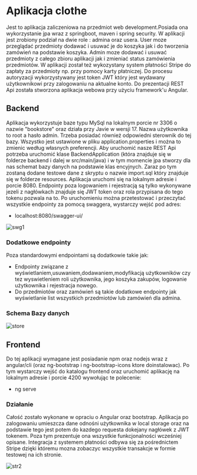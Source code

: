 # Aplikacja clothe
Jest to aplikacja  zaliczeniowa na przedmiot web development.Posiada ona wykorzystanie jpa wraz z springboot, maven i spring security. W aplikacji jest zrobiony podział na dwie role : admina oraz usera. User moze przeglądać przedmioty dodawać i usuwać je do koszyka jak i do tworzenia zamówień na podstawie koszyka. Admin moze dodawać i usuwać przedmioty z całego zbioru aplikacji jak i zmieniać status zamówienia przedmiotów. W aplikacji został też wykozystany system płatności Stripe do zapłaty za przedmioty np. przy pomocy karty płatniczej. Do procesu autoryzacji wykorzystywany jest token JWT który jest wydawany użytkownikowi przy zalogowaniu na aktualne konto. Do prezentacji REST Api została stworzona aplikacja webowa przy użyciu framework'u Angular.
## Backend
Aplikacja wykorzystuje baze typu MySql na lokalnym porcie nr 3306 o nazwie "bookstore" oraz działa przy Javie w wersji 17. Nazwa użytkownika to root a hasło admin. Trzeba posiadać również odpowiedni sterownik do tej bazy. Wszystko jest ustawione w pliku application.properties i można to zmienic według własnych preferencji. Aby uruchomić nasze REST Api potrzeba uruchomić klase BackendApplication (która znajduje się w folderze backend i dalej w src/main/java) i w tym momencie jpa stworzy dla nas schemat bazy danych na podstawie klas encyjnych. Zaraz po tym zostaną dodane testowe dane z skryptu o nazwie import.sql który znajduje się w folderze resources. Aplikacja uruchomi się na lokalnym adresie i porcie 8080. Endpointy poza logowaniem i rejestracją są tylko wykonywane jezeli z nagłówkach znajduje się JWT token oraz rola przypisana do tego tokenu pozwala na to.
Po uruchomieniu można przetestować i przeczytać wszystkie endpointy za pomocą swaggera, wystarczy wejść pod adres:
- localhost:8080/swagger-ui/

![swg1](https://user-images.githubusercontent.com/61945072/215203489-f66624b3-edf5-4895-bca6-565760f95fbb.png)

### Dodatkowe endpointy
Poza standardowymi endpointami  są dodatkowie takie jak:
- Endpointy związane z wyświetlaniem,usuwaniem,dodawaniem,modyfikacją użytkowników czy tez wyswietleniem roli użytkownika, jego koszyka zakupów, logowanie użytkownika i rejestracja nowego.
- Do przedmiotów oraz zamówień są takie dodatkowe endpointy jak wyświetlanie list wszystkich przedmiotów lub zamówień dla admina.
### Schema Bazy danych
![store](https://user-images.githubusercontent.com/61945072/215202947-32017a97-9bda-4ecc-beef-e2f0307a5ed8.png)


## Frontend
Do tej aplikacji wymagane jest posiadanie npm oraz nodejs wraz z angular/cli (oraz ng-bootstrap i ng-bootstrap-icons ktore doinstalowac). Po tym wystarczy wejść do katalogu frontend oraz uruchomić aplikację na lokalnym adresie i porcie 4200 wywołując te polecenie:
- ng serve
### Działanie
Całość zostało wykonane w opraciu o Angular oraz bootstrap. Aplikacja po zalogowaniu umieszcza dane odnośni użytkownika w local storage oraz na podstawie tego jest potem do kazdego requesta dokejany nagłówek z JWT tokenem. Poza tym prezentuje ona wszystkie funkcjonalności wcześniej opisane. Integracja z systemem płatności odbywa się za pośrednictem Stripe dzięki któremu mozna zobaczyc wszystkie transakcje w formie testowej na ich stronie.

![str2](https://user-images.githubusercontent.com/61945072/215204247-24a95972-41c8-4570-85f1-feaaf6bf31c5.png)

